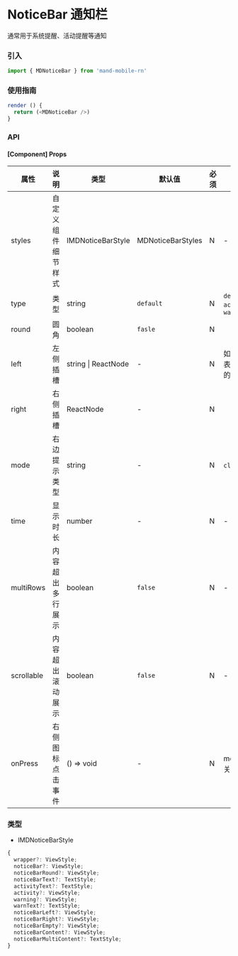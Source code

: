 # NoticeBar 通知栏

通常用于系统提醒、活动提醒等通知

### 引入

```javascript
import { MDNoticeBar } from 'mand-mobile-rn'
```

### 使用指南

```js
render () {
  return (<MDNoticeBar />)
}
```

### API

#### [Component] Props

| 属性       | 说明               | 类型                | 默认值            | 必须 | 备注                                      |
| ---------- | ------------------ | ------------------- | ----------------- | ---- | ----------------------------------------- |
| styles     | 自定义组件细节样式 | IMDNoticeBarStyle   | MDNoticeBarStyles | N    | -                                         |
| type       | 类型               | string              | `default`         | N    | `default` , `activity` , `warning`        |
| round      | 圆角               | boolean             | `fasle`           | N    |                                           |
| left       | 左侧插槽           | string \| ReactNode | -                 | N    | 如果为 `String` 表示为 `MDIcon` 的 `name` |
| right      | 右侧插槽           | ReactNode           | -                 | N    |                                           |
| mode       | 右边提示类型       | string              | -                 | N    | `close`,`link`                            |
| time       | 显示时长           | number              | -                 | N    | -                                         |
| multiRows  | 内容超出多行展示   | boolean             | `false`           | N    | -                                         |
| scrollable | 内容超出滚动展示   | boolean             | `false`           | N    | -                                         |
| onPress    | 右侧图标点击事件   | () => void          | -                 | N    | mode='close'时关闭 noticeBar              |

### 类型

- IMDNoticeBarStyle

```js
{
  wrapper?: ViewStyle;
  noticeBar?: ViewStyle;
  noticeBarRound?: ViewStyle;
  noticeBarText?: TextStyle;
  activityText?: TextStyle;
  activity?: ViewStyle;
  warning?: ViewStyle;
  warnText?: TextStyle;
  noticeBarLeft?: ViewStyle;
  noticeBarRight?: ViewStyle;
  noticeBarEmpty?: ViewStyle;
  noticeBarContent?: ViewStyle;
  noticeBarMultiContent?: TextStyle;
}
```
